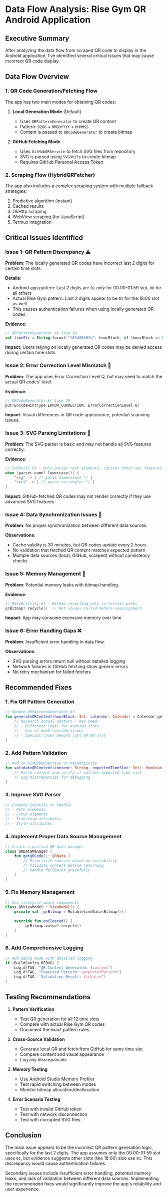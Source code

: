 # Data Flow Analysis: Rise Gym QR Android Application

## Executive Summary
After analyzing the data flow from scraped QR code to display in the Android application, I've identified several critical issues that may cause incorrect QR code display.

## Data Flow Overview

### 1. QR Code Generation/Fetching Flow
The app has two main modes for obtaining QR codes:

1. **Local Generation Mode** (Default)
   - Uses `QRPatternGenerator` to create QR content
   - Pattern: `9268` + `MMDDYYYY` + `HHMMSS`
   - Content is passed to `QRCodeGenerator` to create bitmap
   
2. **GitHub Fetching Mode** 
   - Uses `GitHubQRService` to fetch SVG files from repository
   - SVG is parsed using `SVGUtils` to create bitmap
   - Requires GitHub Personal Access Token

### 2. Scraping Flow (HybridQRFetcher)
The app also includes a complex scraping system with multiple fallback strategies:
1. Predictive algorithm (instant)
2. Cached results
3. OkHttp scraping
4. WebView scraping (for JavaScript)
5. Termux integration

## Critical Issues Identified

### Issue 1: QR Pattern Discrepancy ⚠️
**Problem**: The locally generated QR codes have incorrect last 2 digits for certain time slots.

**Details**:
- Android app pattern: Last 2 digits are `01` only for 00:00-01:59 slot, `00` for all others
- Actual Rise Gym pattern: Last 2 digits appear to be `01` for the 18:00 slot as well
- This causes authentication failures when using locally generated QR codes

**Evidence**:
```kotlin
// QRPatternGenerator.kt line 38
val timeStr = String.format("%02d00%02d", hourBlock, if (hourBlock == 0) 1 else 0)
```

**Impact**: Users relying on locally generated QR codes may be denied access during certain time slots.

### Issue 2: Error Correction Level Mismatch 🔧
**Problem**: The app uses Error Correction Level Q, but may need to match the actual QR codes' level.

**Evidence**:
```kotlin
// QRCodeGenerator.kt line 29
put(EncodeHintType.ERROR_CORRECTION, ErrorCorrectionLevel.Q)
```

**Impact**: Visual differences in QR code appearance, potential scanning issues.

### Issue 3: SVG Parsing Limitations 📐
**Problem**: The SVG parser is basic and may not handle all SVG features correctly.

**Evidence**:
```kotlin
// SVGUtils.kt - Only parses rect elements, ignores other SVG features
when (parser.name?.lowercase()) {
    "svg" -> { /* parse dimensions */ }
    "rect" -> { /* parse rectangles */ }
}
```

**Impact**: GitHub-fetched QR codes may not render correctly if they use advanced SVG features.

### Issue 4: Data Synchronization Issues 🔄
**Problem**: No proper synchronization between different data sources.

**Observations**:
- Cache validity is 30 minutes, but QR codes update every 2 hours
- No validation that fetched QR content matches expected pattern
- Multiple data sources (local, GitHub, scraped) without consistency checks

### Issue 5: Memory Management 💾
**Problem**: Potential memory leaks with bitmap handling.

**Evidence**:
```kotlin
// MainActivity.kt - Bitmap recycling only in certain paths
qrBitmap?.recycle()  // Not always called before reassignment
```

**Impact**: App may consume excessive memory over time.

### Issue 6: Error Handling Gaps ❌
**Problem**: Insufficient error handling in data flow.

**Observations**:
- SVG parsing errors return null without detailed logging
- Network failures in GitHub fetching show generic errors
- No retry mechanism for failed fetches

## Recommended Fixes

### 1. Fix QR Pattern Generation
```kotlin
// Update QRPatternGenerator.kt
fun generateQRContent(hourBlock: Int, calendar: Calendar = Calendar.getInstance()): String {
    // Research actual pattern - may need:
    // - Different logic for evening slots
    // - Day-of-week considerations
    // - Special cases beyond just 00:00 slot
}
```

### 2. Add Pattern Validation
```kotlin
// Add to GitHubQRService or MainActivity
fun validateQRContent(content: String, expectedTimeSlot: Int): Boolean {
    // Parse content and verify it matches expected time slot
    // Log discrepancies for debugging
}
```

### 3. Improve SVG Parser
```kotlin
// Enhance SVGUtils to handle:
// - Path elements
// - Group elements
// - Transform attributes
// - Style attributes
```

### 4. Implement Proper Data Source Management
```kotlin
// Create a unified QR data manager
class QRDataManager {
    fun getQRCode(): QRData {
        // Prioritize sources based on reliability
        // Validate content before returning
        // Handle fallbacks gracefully
    }
}
```

### 5. Fix Memory Management
```kotlin
// Use lifecycle-aware components
class QRViewModel : ViewModel() {
    private val _qrBitmap = MutableLiveData<Bitmap?>()
    
    override fun onCleared() {
        _qrBitmap.value?.recycle()
    }
}
```

### 6. Add Comprehensive Logging
```kotlin
// Add debug mode with detailed logging
if (BuildConfig.DEBUG) {
    Log.d(TAG, "QR Content Generated: $content")
    Log.d(TAG, "Expected Pattern: $expectedPattern")
    Log.d(TAG, "Validation Result: $isValid")
}
```

## Testing Recommendations

1. **Pattern Verification**
   - Test QR generation for all 12 time slots
   - Compare with actual Rise Gym QR codes
   - Document the exact pattern rules

2. **Cross-Source Validation**
   - Generate local QR and fetch from GitHub for same time slot
   - Compare content and visual appearance
   - Log any discrepancies

3. **Memory Testing**
   - Use Android Studio Memory Profiler
   - Test rapid switching between modes
   - Monitor bitmap allocation/deallocation

4. **Error Scenario Testing**
   - Test with invalid GitHub token
   - Test with network disconnection
   - Test with corrupted SVG files

## Conclusion

The main issue appears to be the incorrect QR pattern generation logic, specifically for the last 2 digits. The app assumes only the 00:00-01:59 slot uses `01`, but evidence suggests other slots (like 18:00) also use `01`. This discrepancy would cause authentication failures.

Secondary issues include insufficient error handling, potential memory leaks, and lack of validation between different data sources. Implementing the recommended fixes would significantly improve the app's reliability and user experience.